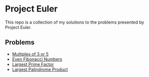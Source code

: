 # Project Euler

This repo is a collection of my solutions to the problems presented by Project Euler.

## Problems

-   [Multiples of 3 or 5](problems/problem1.js)
-   [Even Fibonacci Numbers](problems/problem2.js)
-   [Largest Prime Factor](problems/problem3.js)
-   [Largest Palindrome Product](problems/problem4.js)
